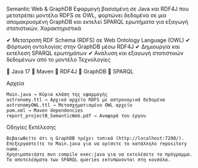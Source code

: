 Semantic Web & GraphDB
Eφαρμογή βασισμένη σε Java και RDF4J που μετατρέπει μοντέλα RDFS σε OWL, φορτώνει δεδομένα σε μια απομακρυσμένη GraphDB και εκτελεί SPARQL ερωτήματα για εξαγωγή στατιστικών.
Χαρακτηριστικά

✔ Μετατροπή RDF Schema (RDFS) σε Web Ontology Language (OWL)
✔ Φόρτωση οντολογίας στην GraphDB μέσω RDF4J
✔ Δημιουργία και εκτέλεση SPARQL ερωτημάτων
✔ Ανάλυση και εξαγωγή στατιστικών δεδομένων από το μοντέλο
Τεχνολογίες

🔹 Java 17
🔹 Maven
🔹 RDF4J
🔹 GraphDB
🔹 SPARQL

Αρχεία

    Main.java → Κύρια κλάση της εφαρμογής
    astronomy.ttl → Αρχικό αρχείο RDFS με αστρονομικά δεδομένα
    astronomyOWL.ttl → Μετασχηματισμένο OWL αρχείο
    pom.xml → Maven dependencies
    report_projectB_SemanticWeb.pdf → Αναφορά του έργου

Οδηγίες Εκτέλεσης

    Βεβαιωθείτε ότι η GraphDB τρέχει τοπικά (http://localhost:7200/).
    Επεξεργαστείτε το Main.java για να ορίσετε το κατάλληλο repository name.
    Χρησιμοποιήστε mvn compile exec:java για να εκτελέσετε το πρόγραμμα.
    Τα αποτελέσματα των SPARQL queries εκτυπώνονται στη κονσόλα.
